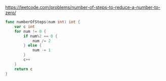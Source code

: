 https://leetcode.com/problems/number-of-steps-to-reduce-a-number-to-zero/

```go
func numberOfSteps(num int) int {
	var c int
	for num != 0 {
		if num%2 == 0 {
			num /= 2
		} else {
			num -= 1
		}
		c++
	}
	return c
}
```